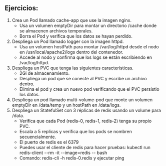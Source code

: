 ## **Ejercicios:**

1. Crea un Pod llamado cache-app que use la imagen nginx.
   * Usa un volumen emptyDir para montar un directorio /cache donde se almacenen archivos temporales.
   * Borra el Pod y verifica que los datos se hayan perdido.
2. Despliega un Pod llamado logger con la imagen httpd.
   * Usa un volumen hostPath para montar /var/log/httpd desde el nodo en /usr/local/apache2/logs dentro del contenedor.
   * Accede al nodo y confirma que los logs se están escribiendo en /var/log/httpd.
3. Despliega un PVC que tenga las siguientes características.
   * 2Gi de almacenamiento.
   * Despliega un pod que se conecte al PVC y escribe un archivo dentro.
   * Elimina el pod y crea un nuevo pod verificando que el PVC persistio los datos.
4. Despliega un pod llamado multi-volume-pod que monte un volumen emptyDir en /data/temp y un hostPath en /data/logs.
5. Despliega un StatefulSet con 3 réplicas de redis usando un volume para /data.
   * Verifica que cada Pod (redis-0, redis-1, redis-2) tenga su propio PVC.
   * Escala a 5 replicas y verifica que los pods se nombren secuencialmente.
   * El puerto de redis es el 6379
   * Puedes usar el cliente de redis para hacer pruebas: kubectl run redis-client --rm -it --image=redis -- bash
   * Comando: redis-cli -h redis-0.redis y ejecutar ping 